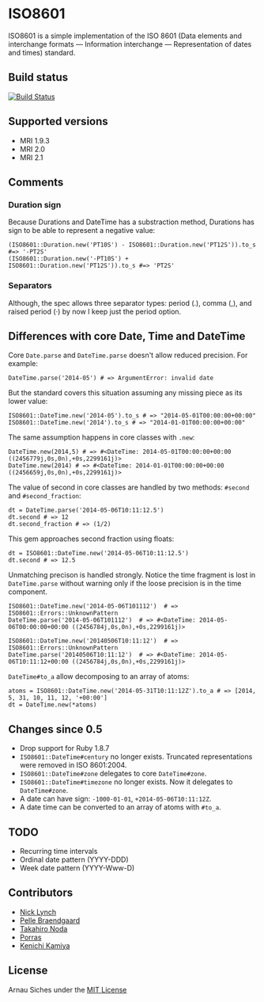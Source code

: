 # ISO8601

ISO8601 is a simple implementation of the ISO 8601 (Data elements and
interchange formats — Information interchange — Representation of dates and
times) standard.

## Build status

[![Build Status](https://secure.travis-ci.org/arnau/ISO8601.png?branch=master)](http://travis-ci.org/arnau/ISO8601/)

## Supported versions

* MRI 1.9.3
* MRI 2.0
* MRI 2.1

## Comments

### Duration sign

Because Durations and DateTime has a substraction method, Durations has
sign to be able to represent a negative value:

    (ISO8601::Duration.new('PT10S') - ISO8601::Duration.new('PT12S')).to_s  #=> '-PT2S'
    (ISO8601::Duration.new('-PT10S') + ISO8601::Duration.new('PT12S')).to_s #=> 'PT2S'

### Separators

Although, the spec allows three separator types: period (.), comma (,), and
raised period (·) by now I keep just the period option.


## Differences with core Date, Time and DateTime

Core `Date.parse` and `DateTime.parse` doesn't allow reduced precision. For
example:

    DateTime.parse('2014-05') # => ArgumentError: invalid date

But the standard covers this situation assuming any missing piece as its lower
value:

    ISO8601::DateTime.new('2014-05').to_s # => "2014-05-01T00:00:00+00:00"
    ISO8601::DateTime.new('2014').to_s # => "2014-01-01T00:00:00+00:00"

The same assumption happens in core classes with `.new`:

    DateTime.new(2014,5) # => #<DateTime: 2014-05-01T00:00:00+00:00 ((2456779j,0s,0n),+0s,2299161j)>
    DateTime.new(2014) # => #<DateTime: 2014-01-01T00:00:00+00:00 ((2456659j,0s,0n),+0s,2299161j)>


The value of second in core classes are handled by two methods: `#second` and
`#second_fraction`:

    dt = DateTime.parse('2014-05-06T10:11:12.5')
    dt.second # => 12
    dt.second_fraction # => (1/2)

This gem approaches second fraction using floats:

    dt = ISO8601::DateTime.new('2014-05-06T10:11:12.5')
    dt.second # => 12.5

Unmatching precison is handled strongly. Notice the time fragment is lost in
`DateTime.parse` without warning only if the loose precision is in the time
component.

    ISO8601::DateTime.new('2014-05-06T101112')  # => ISO8601::Errors::UnknownPattern
    DateTime.parse('2014-05-06T101112')  # => #<DateTime: 2014-05-06T00:00:00+00:00 ((2456784j,0s,0n),+0s,2299161j)>

    ISO8601::DateTime.new('20140506T10:11:12')  # => ISO8601::Errors::UnknownPattern
    DateTime.parse('20140506T10:11:12')  # => #<DateTime: 2014-05-06T10:11:12+00:00 ((2456784j,0s,0n),+0s,2299161j)>


`DateTime#to_a` allow decomposing to an array of atoms:

    atoms = ISO8601::DateTime.new('2014-05-31T10:11:12Z').to_a # => [2014, 5, 31, 10, 11, 12, '+00:00']
    dt = DateTime.new(*atoms)


## Changes since 0.5

* Drop support for Ruby 1.8.7
* `ISO8601::DateTime#century` no longer exists. Truncated representations were
removed in ISO 8601:2004.
* `ISO8601::DateTime#zone` delegates to core `DateTime#zone`.
* `ISO8601::DateTime#timezone` no longer exists. Now it delegates to
`DateTime#zone`.
* A date can have sign: `-1000-01-01`, `+2014-05-06T10:11:12Z`.
* A date time can be converted to an array of atoms with `#to_a`.


## TODO

* Recurring time intervals
* Ordinal date pattern (YYYY-DDD)
* Week date pattern (YYYY-Www-D)


## Contributors

* [Nick Lynch](https://github.com/njlynch)
* [Pelle Braendgaard](https://github.com/pelle)
* [Takahiro Noda](https://github.com/tnoda)
* [Porras](https://github.com/porras)
* [Kenichi Kamiya](https://github.com/kachick)

## License

Arnau Siches under the [MIT License](https://github.com/arnau/ISO8601/blob/master/LICENSE)
